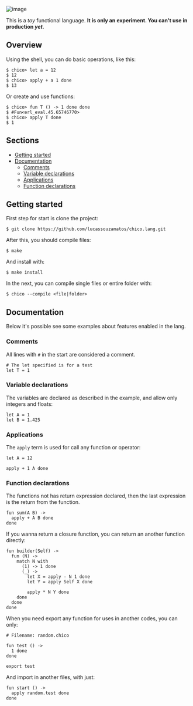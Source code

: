 ![image](https://user-images.githubusercontent.com/20645254/214129881-d8e090f1-8a3f-4320-8848-4a6bab343bed.png)

This is a _toy_ functional language. **It is only an experiment. You can't use in production _yet_**.

## Overview
Using the shell, you can do basic operations, like this:

```
$ chico> let a = 12
$ 12
$ chico> apply + a 1 done
$ 13
```

Or create and use functions:

```
$ chico> fun T () -> 1 done done
$ #Fun<erl_eval.45.65746770>
$ chico> apply T done
$ 1
```

## Sections
- [Getting started](#getting-started)
- [Documentation](#documentation)
  - [Comments](#comments)
  - [Variable declarations](#variable-declarations)
  - [Applications](#applications)
  - [Function declarations](#function-declarations)

## Getting started

First step for start is clone the project:

```
$ git clone https://github.com/lucassouzamatos/chico.lang.git
```

After this, you should compile files:

```
$ make
```

And install with:

```
$ make install
```

In the next, you can compile single files or entire folder with:
```
$ chico --compile <file|folder>
``` 

## Documentation

Below it's possible see some examples about features enabled in the lang.

### Comments

All lines with `#` in the start are considered a comment.

```
# The let specified is for a test
let T = 1
```

### Variable declarations

The variables are declared as described in the example, and allow only integers and floats:

```
let A = 1
let B = 1.425
```

### Applications

The `apply` term is used for call any function or operator:

```
let A = 12

apply + 1 A done
```

### Function declarations

The functions not has return expression declared, then the last expression is the return from the function.

```
fun sum(A B) ->
  apply + A B done
done
```

If you wanna return a closure function, you can return an another function directly:

```
fun builder(Self) ->
  fun (N) ->
    match N with
      (1) -> 1 done
      (_) -> 
        let X = apply - N 1 done
        let Y = apply Self X done

        apply * N Y done
    done
  done
done
```

When you need export any function for uses in another codes, you can only:

```
# Filename: random.chico

fun test () ->
  1 done
done

export test
```

And import in another files, with just:

```
fun start () -> 
  apply random.test done
done
```
